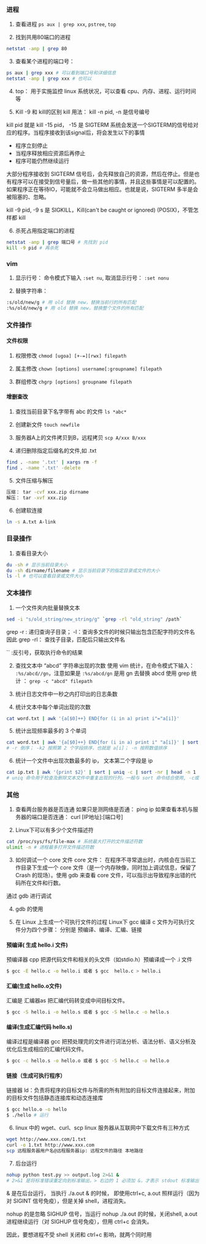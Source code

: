 ### 进程
1. 查看进程 `ps aux | grep xxx`, `pstree`, `top`

2. 找到共用80端口的进程 
```sh
netstat -anp | grep 80
```

3. 查看某个进程的端口号：
```sh
ps aux | grep xxx # 可以看到端口号和详细信息
netstat -anp | grep xxx # 也可以
``` 

4. top： 用于实施监控 linux 系统状况，可以查看 cpu、内存、进程、运行时间等

5. Kill -9 和 kill的区别
kill 用法： kill -n pid,  -n 是信号编号

kill pid 就是 kill -15 pid， -15 是 SIGTERM
系统会发送一个SIGTERM的信号给对应的程序。当程序接收到该signal后，将会发生以下的事情
- 程序立刻停止
- 当程序释放相应资源后再停止
- 程序可能仍然继续运行

大部分程序接收到 SIGTERM 信号后，会先释放自己的资源，然后在停止。但是也有程序可以在接受到信号量后，做一些其他的事情，并且这些事情是可以配置的。如果程序正在等待IO，可能就不会立马做出相应。也就是说，SIGTERM 多半是会被阻塞的、忽略。

kill -9 pid, -9 s 是 SIGKILL，Kill(can't be caught or ignored) (POSIX)，不管怎样都 kill

6. 杀死占用指定端口的进程
```sh
netstat -anp | grep 端口号 # 先找到 pid
kill -9 pid # 再杀死
```

### vim
1. 显示行号： 命令模式下输入 `:set nu`, 
   取消显示行号： `:set nonu`

2. 替换字符串： 
```sh
:s/old/new/g # 用 old 替换 new，替换当前行的所有匹配
:%s/old/new/g # 用 old 替换 new，替换整个文件的所有匹配
```

### 文件操作
#### 文件权限
1. 权限修改 `chmod [ugoa] [+-=][rwx] filepath`

2. 属主修改 `chown [options] username[:groupname] filepath`

3. 群组修改 `chgrp [options] groupname filepath`

#### 增删查改
1. 查找当前目录下名字带有 abc 的文件 `ls *abc*`

2. 创建新文件 `touch newfile`

3. 服务器A上的文件拷贝到B，远程拷贝 `scp A/xxx B/xxx`

4. 递归删除指定后缀名的文件,如 .txt 
```sh
find . -name '.txt' | xargs rm -f
find . -name '.txt' -delete
```

5. 文件压缩与解压
```sh
压缩： tar -cvf xxx.zip dirname
解压： tar -xvf xxx.zip
```

6. 创建软连接
```sh
ln -s A.txt A-link
```

### 目录操作
1. 查看目录大小
```sh
du -sh # 显示当前目录大小
du -sh dirname/filename # 显示当前目录下的指定目录或文件的大小
ls -l # 也可以查看目录或文件大小
```

### 文本操作
1. 一个文件夹内批量替换文本
```sh
sed -i "s/old_string/new_string/g" `grep -rl "old_string" /path`
```
grep -r : 递归查询子目录； -l：查询多文件的时候只输出包含匹配字符的文件名
因此 grep -rl： 查找子目录，匹配后只输出文件名

\`\` :反引号，获取执行命令的结果 

2. 查找文本中 “abcd” 字符串出现的次数
使用 vim 统计，在命令模式下输入： `:%s/abcd//gn`，注意如果是 `:%s/abcd/gn` 是用 gn 去替换 abcd
使用 grep 统计 ： `grep -c "abcd" filepath`

3. 统计日志文件中一秒之内打印出的日志条数


4. 统计文本中每个单词出现的次数
```sh
cat word.txt | awk '{a[$0]++} END{for (i in a) print i"="a[i]}'
```

5. 统计出现频率最多的 3 个单词
```sh
cat word.txt | awk '{a[$0]++} END{for (i in a) print i" "a[i]}' | sort -k2rn | head -3 
# -r 倒序； -k2 按照第 2 个字段排序，也就是 a[i]； -n 按照数值排序
```

6. 统计一个文件中出现次数最多的 ip， 文本第二个字段是 ip
```sh
cat ip.txt | awk '{print $2}' | sort | uniq -c | sort -nr | head -n 1
# uniq 命令用于检查及删除文本文件中重复出现的行列，一般与 sort 命令结合使用, -c或--count 在每列旁边显示该行重复出现的次数。
```

### 其他
1. 查看两台服务器是否连通
如果只是测网络是否通： ping ip
如果查看本机与服务器的端口是否连通： curl [IP地址]:[端口号]

2. Linux下可以有多少个文件描述符
```sh
cat /proc/sys/fs/file-max # 系统最大打开的文件描述符数
ulimit -n # 进程最多打开文件描述符数
```

3. 如何调试一个 core 文件
core 文件： 在程序不寻常退出时，内核会在当前工作目录下生成一个 core 文件（是一个内存映像，同时加上调试信息，保留了 Crash 的现场）。使用 gdb 来查看 core 文件，可以指示出导致程序出错的代码所在文件和行数。

通过 gdb 进行调试

4. gdb 的使用

5. 在 Linux 上生成一个可执行文件的过程
Linux下 gcc 编译 c 文件为可执行文件分为四个步骤： 分别是 预编译、编译、汇编、链接

#### 预编译( 生成 hello.i 文件)
预编译器 cpp 把源代码文件和相关的头文件（如stdio.h）预编译成一个 .i 文件
```sh
$ gcc -E hello.c -o hello.i 或者 $ gcc  hello.c > hello.i
```

#### 汇编(生成 hello.o文件)
汇编是 汇编器as 把汇编代码转变成中间目标文件。
```sh
$ gcc -S hello.i -o hello.s 或者 $ gcc -S hello.c -o hello.s
```

#### 编译(生成汇编代码 hello.s)
编译过程是编译器 gcc 把预处理完的文件进行词法分析、语法分析、语义分析及优化后生成相应的汇编代码文件。
```sh
$ gcc -c hello.s -o hello.o 或者 $ gcc -S hello.c -o hello.o
```

#### 链接（生成可执行程序）
链接器 ld：负责将程序的目标文件与所需的所有附加的目标文件连接起来，附加的目标文件包括静态连接库和动态连接库
```sh
$ gcc hello.o -o hello
$ ./hello # 运行
```

6. linux 中的 wget、curl、scp
linux 服务器从互联网中下载文件有三种方式
```sh
wget http://www.xxx.com/1.txt
curl -o 1.txt http://www.xxx.com
scp 远程服务器用户名@远程服务器ip: 远程文件的路径 本地路径
```

7. 后台运行
```sh
nohup python test.py >> output.log 2>&1 &
# 2>&1 是将标准错误重定向到标准输出，> 右边的 1 必须加 &，才表示 stdout 标准输出，不加表示文件名
```
& 是在后台运行， 当执行 ./a.out & 的时候， 即使用ctrl+c, a.out 照样运行（因为对 SIGINT 信号免疫），但是关掉 shell，进程消失。

nohup 的是忽略 SIGHUP 信号，当运行 nohup ./a.out 的时候，关闭shell, a.out 进程继续运行（对 SIGHUP 信号免疫），但用 ctrl+c 会消失。

因此，要想进程不受 shell 关闭和 ctrl+c 影响，就两个同时用